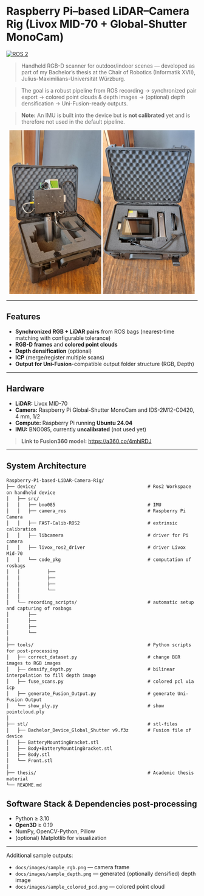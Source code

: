# Raspberry Pi–based LiDAR–Camera Rig (Livox MID-70 + Global-Shutter MonoCam)

[![ROS 2](https://img.shields.io/badge/ROS2-jazzy-blue)](#software-stack--dependencies)
> Handheld RGB-D scanner for outdoor/indoor scenes — developed as part of my Bachelor’s thesis at the Chair of Robotics (Informatik XVII), Julius-Maximilians-Universität Würzburg.

> The goal is a robust pipeline from ROS recording → synchronized pair export → colored point clouds & depth images → (optional) depth densification → Uni-Fusion-ready outputs.

> **Note:** An IMU is built into the device but is **not calibrated** yet and is therefore not used in the default pipeline.

<p align="center">
  <img src="docs/img_device.jpeg"   width="48%"/>
  <img src="docs/img_box.jpeg" width="48%"/>
</p>

---

## Features

- **Synchronized RGB + LiDAR pairs** from ROS bags (nearest-time matching with configurable tolerance)
- **RGB-D frames** and **colored point clouds**
- **Depth densification** (optional)
- **ICP** (merge/register multiple scans)
- **Output for Uni-Fusion**-compatible output folder structure (RGB, Depth)

---

## Hardware

- **LiDAR:** Livox MID-70
- **Camera:** Raspberry Pi Global-Shutter MonoCam and IDS-2M12-C0420, 4 mm, 1/2
- **Compute:** Raspberry Pi running **Ubuntu 24.04**
- **IMU:** BNO085, currently **uncalibrated** (not used yet)

> **Link to Fusion360 model:** https://a360.co/4mhiRDJ  
---

## System Architecture
```
Raspberry-Pi-based-LiDAR-Camera-Rig/
├── device/                                         # Ros2 Workspace on handheld device 
│   ├── src/                                        
│   │   ├── bno085                                  # IMU
│   │   ├── camera_ros                              # Raspberry Pi Camera
│   │   ├── FAST-Calib-ROS2                         # extrinsic calibration
│   │   ├── libcamera                               # driver for Pi camera
│   │   ├── livox_ros2_driver                       # driver Livox Mid-70
│   │   └── code_pkg                                # computation of rosbags
│   │          ├──       
│   │          ├──     
│   │          ├──     
│   │          └── 
│   │     
│   └── recording_scripts/                          # automatic setup and capturing of rosbags
│       ├──       
│       ├──     
│       ├──     
│       └──     
│     
├── tools/                                          # Python scripts for post-processing      
│   ├── correct_dataset.py                          # change BGR images to RGB images
│   ├── densify_depth.py                            # bilinear interpolation to fill depth image
│   ├── fuse_scans.py                               # colored pcl via icp
│   ├── generate_Fusion_Output.py                   # generate Uni-Fusion Output 
│   └── show_ply.py                                 # show pointcloud.ply
│                                         
├── stl/                                            # stl-files
│   ├── Bachelor_Device_Global_Shutter v9.f3z       # Fusion file of device
│   ├── BatteryMountingBracket.stl                  
│   ├── Body+BatteryMountingBracket.stl             
│   ├── Body.stl                                    
│   └── Front.stl                                   
│     
├── thesis/                                         # Academic thesis material  
└── README.md
```
## Software Stack & Dependencies post-processing 

- Python ≥ 3.10
- **Open3D** ≥ 0.19
- NumPy, OpenCV-Python, Pillow
- (optional) Matplotlib for visualization
---
Additional sample outputs:
- `docs/images/sample_rgb.png` — camera frame  
- `docs/images/sample_depth.png` — generated (optionally densified) depth image  
- `docs/images/sample_colored_pcd.png` — colored point cloud
